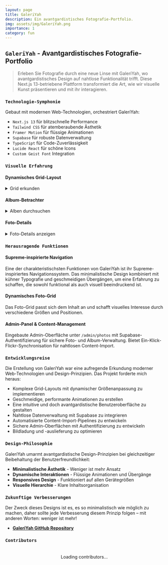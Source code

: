 ```yaml
---
layout: page
title: GaleriYah
description: Ein avantgardistisches Fotografie-Portfolio.
img: assets/img/GaleriYah.png
importance: 1
category: fun 
---
```


## `GaleriYah` - Avantgardistisches Fotografie-Portfolio

> Erleben Sie Fotografie durch eine neue Linse mit GaleriYah, wo avantgardistisches Design auf nahtlose Funktionalität trifft. Diese Next.js 13-betriebene Plattform transformiert die Art, wie wir visuelle Kunst präsentieren und mit ihr interagieren.

### `Technologie-Symphonie`

Gebaut mit modernen Web-Technologien, orchestriert GaleriYah:
- `Next.js 13` für blitzschnelle Performance
- `Tailwind CSS` für atemberaubende Ästhetik
- `Framer Motion` für flüssige Animationen
- `Supabase` für robuste Datenverwaltung
- `TypeScript` für Code-Zuverlässigkeit
- `Lucide React` für schöne Icons
- `Custom Geist Font` Integration

### `Visuelle Erfahrung`

#### Dynamisches Grid-Layout

<details>
    <summary>Grid erkunden</summary>
    [Image content remains the same]
    <div class="caption">
        Responsives Grid-System mit dynamischer Größenanpassung und eleganten Hover-Effekten
    </div>
</details>

#### Album-Betrachter

<details>
    <summary>Alben durchsuchen</summary>
    [Image content remains the same]
    <div class="caption">
        Horizontale Scrolling-Album-Ansicht mit intuitiver Mausrad-Navigation
    </div>
</details>

#### Foto-Details

<details>
    <summary>Foto-Details anzeigen</summary>
    [Image content remains the same]
    <div class="caption">
        Immersive Foto-Betrachtung mit Metadaten und Beschreibungen
    </div>
</details>

### `Herausragende Funktionen`

#### Supreme-inspirierte Navigation
Eine der charakteristischsten Funktionen von GaleriYah ist ihr Supreme-inspiriertes Navigationssystem. Das minimalistische Design kombiniert mit kühner Typografie und geschmeidigen Übergängen, um eine Erfahrung zu schaffen, die sowohl funktional als auch visuell beeindruckend ist.

#### Dynamisches Foto-Grid
Das Foto-Grid passt sich dem Inhalt an und schafft visuelles Interesse durch verschiedene Größen und Positionen.

#### Admin-Panel & Content-Management
Eingebaute Admin-Oberfläche unter `/admin/photos` mit Supabase-Authentifizierung für sichere Foto- und Album-Verwaltung. Bietet Ein-Klick-Flickr-Synchronisation für nahtlosen Content-Import.

### `Entwicklungsreise`

Die Erstellung von GaleriYah war eine aufregende Erkundung moderner Web-Technologien und Design-Prinzipien. Das Projekt forderte mich heraus:
- Komplexe Grid-Layouts mit dynamischer Größenanpassung zu implementieren
- Geschmeidige, performante Animationen zu erstellen
- Eine intuitive und doch avantgardistische Benutzeroberfläche zu gestalten
- Nahtlose Datenverwaltung mit Supabase zu integrieren
- Automatisierte Content-Import-Pipelines zu entwickeln
- Sichere Admin-Oberflächen mit Authentifizierung zu entwickeln
- Bildladung und -auslieferung zu optimieren

### `Design-Philosophie`

GaleriYah umarmt avantgardistische Design-Prinzipien bei gleichzeitiger Beibehaltung der Benutzerfreundlichkeit:
- **Minimalistische Ästhetik** - Weniger ist mehr Ansatz
- **Dynamische Interaktionen** - Flüssige Animationen und Übergänge
- **Responsives Design** - Funktioniert auf allen Gerätegrößen
- **Visuelle Hierarchie** - Klare Inhaltsorganisation

### `Zukunftige Verbesserungen`

Der Zweck dieses Designs ist es, es so minimalistisch wie möglich zu machen, daher sollte jede Verbesserung diesem Prinzip folgen – mit anderen Worten: weniger ist mehr!

- **[GaleriYah GitHub Repository](https://github.com/andebugulin/galeriyah)**

### `Contributors`

<div id="contributors-list" style="display: flex; flex-wrap: wrap; justify-content: space-around; padding: 20px;">Loading contributors...</div>

<script>
  async function fetchContributors() {
    const url = 'https://api.github.com/repos/andebugulin/galeriyah/contributors';
    const response = await fetch(url);
    const contributors = await response.json();

    const contributorsHtml = contributors.map(contributor =>
      `<div class="contributor" style="margin: 10px; text-align: center;">
        <img src="${contributor.avatar_url}" alt="${contributor.login}" style="width: 100px; height: 100px; border-radius: 50%; display: block; margin: auto;">
        <p><a href="${contributor.html_url}" target="_blank">${contributor.login}</a></p>
      </div>`
    ).join('');

    document.getElementById('contributors-list').innerHTML = contributorsHtml;
  }

  fetchContributors();
</script>
